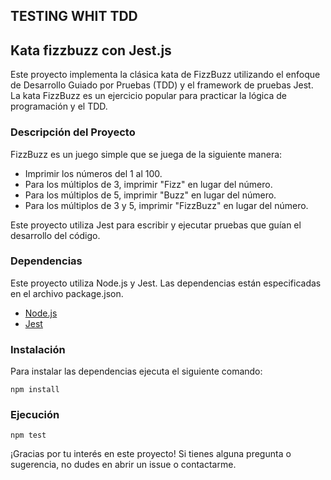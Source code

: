 ## TESTING WHIT TDD

## Kata fizzbuzz con Jest.js
Este proyecto implementa la clásica kata de FizzBuzz utilizando el enfoque de Desarrollo Guiado por Pruebas (TDD) y el framework de pruebas Jest. La kata FizzBuzz es un ejercicio popular para practicar la lógica de programación y el TDD.

### Descripción del Proyecto
FizzBuzz es un juego simple que se juega de la siguiente manera:

- Imprimir los números del 1 al 100.
- Para los múltiplos de 3, imprimir "Fizz" en lugar del número.
- Para los múltiplos de 5, imprimir "Buzz" en lugar del número.
- Para los múltiplos de 3 y 5, imprimir "FizzBuzz" en lugar del número.

Este proyecto utiliza Jest para escribir y ejecutar pruebas que guían el desarrollo del código.

### Dependencias
Este proyecto utiliza Node.js y Jest. Las dependencias están especificadas en el archivo package.json.

- [Node.js](https://nodejs.org/)
- [Jest](https://jestjs.io/)

### Instalación
Para instalar las dependencias ejecuta el siguiente comando:

`npm install`


### Ejecución
`npm test`

¡Gracias por tu interés en este proyecto! Si tienes alguna pregunta o sugerencia, no dudes en abrir un issue o contactarme.
